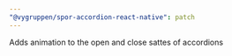 ```yaml
---
"@vygruppen/spor-accordion-react-native": patch
---
```


Adds animation to the open and close sattes of accordions

